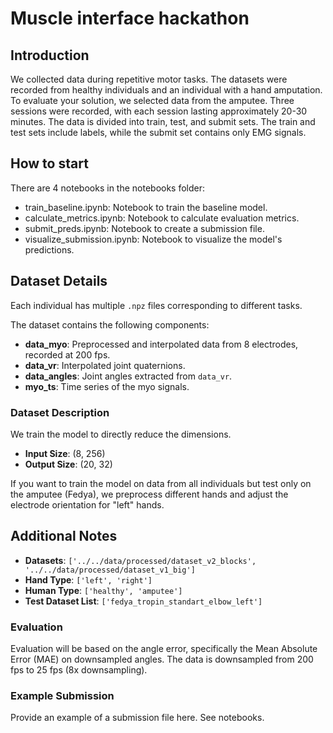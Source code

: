 # Muscle interface hackathon

## Introduction
We collected data during repetitive motor tasks. The datasets were recorded from healthy individuals and an individual with a hand amputation. To evaluate your solution, we selected data from the amputee. Three sessions were recorded, with each session lasting approximately 20-30 minutes. The data is divided into train, test, and submit sets. The train and test sets include labels, while the submit set contains only EMG signals.

## How to start
There are 4 notebooks in the notebooks folder:

- train_baseline.ipynb: Notebook to train the baseline model.
- calculate_metrics.ipynb: Notebook to calculate evaluation metrics.
- submit_preds.ipynb: Notebook to create a submission file.
- visualize_submission.ipynb: Notebook to visualize the model's predictions.

## Dataset Details
Each individual has multiple `.npz` files corresponding to different tasks.

The dataset contains the following components:
- **data_myo**: Preprocessed and interpolated data from 8 electrodes, recorded at 200 fps.
- **data_vr**: Interpolated joint quaternions.
- **data_angles**: Joint angles extracted from `data_vr`.
- **myo_ts**: Time series of the myo signals.

### Dataset Description
We train the model to directly reduce the dimensions. 

- **Input Size**: (8, 256)
- **Output Size**: (20, 32)

If you want to train the model on data from all individuals but test only on the amputee (Fedya), we preprocess different hands and adjust the electrode orientation for "left" hands.

## Additional Notes
- **Datasets**: `['../../data/processed/dataset_v2_blocks', '../../data/processed/dataset_v1_big']`
- **Hand Type**: `['left', 'right']`
- **Human Type**: `['healthy', 'amputee']`
- **Test Dataset List**: `['fedya_tropin_standart_elbow_left']`

### Evaluation
Evaluation will be based on the angle error, specifically the Mean Absolute Error (MAE) on downsampled angles. The data is downsampled from 200 fps to 25 fps (8x downsampling).

### Example Submission
Provide an example of a submission file here. See notebooks.


